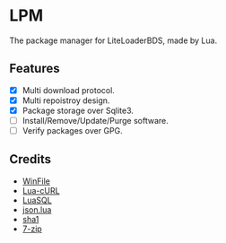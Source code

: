 # LPM
The package manager for LiteLoaderBDS, made by Lua.

## Features
 - [x] Multi download protocol.
 - [x] Multi repoistroy design.
 - [x] Package storage over Sqlite3.
 - [ ] Install/Remove/Update/Purge software.
 - [ ] Verify packages over GPG.

## Credits
 - [WinFile](https://github.com/cloudwu/luawinfile)
 - [Lua-cURL](https://github.com/Lua-cURL/Lua-cURLv3)
 - [LuaSQL](https://github.com/keplerproject/luasql)
 - [json.lua](https://github.com/actboy168/json.lua)
 - [sha1](https://github.com/mpeterv/sha1)
 - [7-zip](https://www.7-zip.org/)